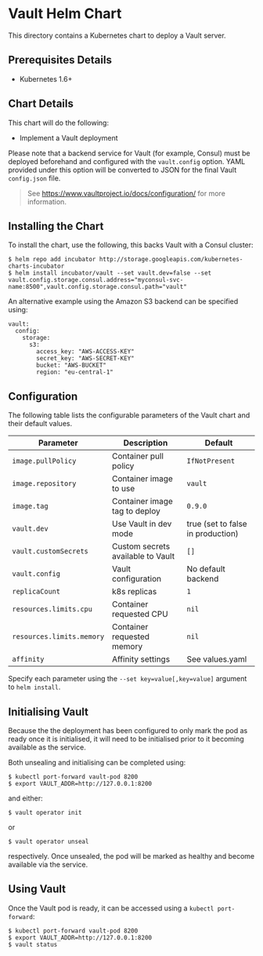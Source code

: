 # Vault Helm Chart

This directory contains a Kubernetes chart to deploy a Vault server.

## Prerequisites Details

* Kubernetes 1.6+

## Chart Details

This chart will do the following:

* Implement a Vault deployment

Please note that a backend service for Vault (for example, Consul) must
be deployed beforehand and configured with the `vault.config` option. YAML
provided under this option will be converted to JSON for the final Vault
`config.json` file.

> See https://www.vaultproject.io/docs/configuration/ for more information.

## Installing the Chart

To install the chart, use the following, this backs Vault with a Consul cluster:

```console
$ helm repo add incubator http://storage.googleapis.com/kubernetes-charts-incubator
$ helm install incubator/vault --set vault.dev=false --set vault.config.storage.consul.address="myconsul-svc-name:8500",vault.config.storage.consul.path="vault"
```

An alternative example using the Amazon S3 backend can be specified using:

```
vault:
  config:
    storage:
      s3:
        access_key: "AWS-ACCESS-KEY"
        secret_key: "AWS-SECRET-KEY"
        bucket: "AWS-BUCKET"
        region: "eu-central-1"
```

## Configuration

The following table lists the configurable parameters of the Vault chart and their default values.

|       Parameter         |           Description               |                         Default                     |
|-------------------------|-------------------------------------|-----------------------------------------------------|
| `image.pullPolicy`      | Container pull policy               | `IfNotPresent`                                      |
| `image.repository`      | Container image to use              | `vault`                                             |
| `image.tag`             | Container image tag to deploy       | `0.9.0`                                             |
| `vault.dev`             | Use Vault in dev mode               | true (set to false in production)                   |
| `vault.customSecrets`   | Custom secrets available to Vault   | `[]`                                                |
| `vault.config`          | Vault configuration                 | No default backend                                  |
| `replicaCount`          | k8s replicas                        | `1`                                                 |
| `resources.limits.cpu`  | Container requested CPU             | `nil`                                               |
| `resources.limits.memory` | Container requested memory        | `nil`                                               |
| `affinity`              | Affinity settings                   | See values.yaml                                               |

Specify each parameter using the `--set key=value[,key=value]` argument to `helm install`.

## Initialising Vault

Because the the deployment has been configured to only mark the pod as ready once it is initialised, it will need to be 
initialised prior to it becoming available as the service.

Both unsealing and initialising can be completed using:

```console
$ kubectl port-forward vault-pod 8200
$ export VAULT_ADDR=http://127.0.0.1:8200
```

and either:

```console
$ vault operator init
```

or

```console
$ vault operator unseal
```

respectively. Once unsealed, the pod will be marked as healthy and become available via the service.

## Using Vault

Once the Vault pod is ready, it can be accessed using a `kubectl
port-forward`:

```console
$ kubectl port-forward vault-pod 8200
$ export VAULT_ADDR=http://127.0.0.1:8200
$ vault status
```
